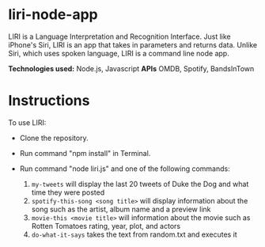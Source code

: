 # liri-node-app

LIRI is a Language Interpretation and Recognition Interface. Just like iPhone's Siri, LIRI is an app that takes in parameters and returns data. Unlike Siri, which uses spoken language, LIRI is a command line node app.

**Technologies used:** Node.js, Javascript
**APIs** OMDB, Spotify, BandsInTown


# Instructions 
To use LIRI:
* Clone the repository.
* Run command "npm install" in Terminal.
* Run command "node liri.js" and one of the following commands:

    1. `my-tweets` will display the last 20 tweets of Duke the Dog and what time they were posted 
    2. `spotify-this-song <song title>`  will display information about the song such as the artist, album name and a preview link
    3. `movie-this <movie title>`  will information about the movie such as Rotten Tomatoes rating, year, plot, and actors
    4. `do-what-it-says` takes the text from random.txt and executes it 
